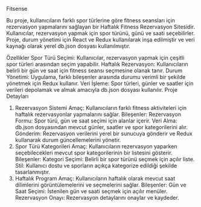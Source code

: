 Fitsense

  Bu proje, kullanıcıların farklı spor türlerine göre fitness seansları için rezervasyon yapmalarını sağlayan bir Haftalık Fitness Rezervasyon Sitesidir. Kullanıcılar, rezervasyon yapmak için spor türünü, günü ve saati seçebilirler. Proje, durum yönetimi için React ve Redux kullanılarak inşa edilmiştir ve veri kaynağı olarak yerel db.json dosyası kullanılmıştır.

Özellikler
Spor Türü Seçimi: Kullanıcılar, rezervasyon yapmak için çeşitli spor türleri arasından seçim yapabilir.
Haftalık Rezervasyon: Kullanıcıların belirli bir gün ve saat için fitness seansı seçmesine olanak tanır.
Durum Yönetimi: Uygulama, farklı bileşenler arasında durumu verimli bir şekilde yönetmek için Redux kullanır.
Veri İşleme: Spor türleri, günler ve saatler için verileri depolamak ve almak amacıyla db.json dosyası kullanılır.
Proje Detayları
1. Rezervasyon Sistemi
Amaç: Kullanıcıların farklı fitness aktiviteleri için haftalık rezervasyonlar yapmalarını sağlar.
Bileşenler:
Rezervasyon Formu: Spor türü, gün ve saat seçimi için alanlar içerir.
Veri Alma: db.json dosyasından mevcut günler, saatler ve spor kategorilerini alır.
Gönderim: Rezervasyon verilerini yerel bir sunucuya gönderir ve Redux kullanarak durum güncellemelerini yönetir.
2. Spor Türü Kategorileri
Amaç: Kullanıcıların rezervasyon yaparken seçebilecekleri mevcut spor kategorilerinin bir listesini gösterir.
Bileşenler:
Kategori Seçimi: Belirli bir spor türünü seçmek için açılır  liste.
Stil: Kullanıcı dostu ve sporların açıkça kategorize edildiği şekilde tasarlanmıştır.
3. Haftalık Program
Amaç: Kullanıcıların haftalık olarak mevcut saat dilimlerini görüntülemelerini ve seçmelerini sağlar.
Bileşenler:
Gün ve Saat Seçimi: İstenilen gün ve saati seçmek için açılır menüler.
Rezervasyon Onayı: Rezervasyon detaylarını onaylar ve kaydeder.
 
